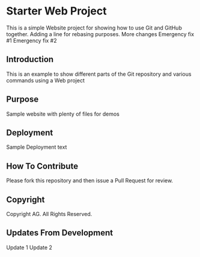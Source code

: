 # Starter Web Project

This is a simple Website project for showing how to use Git and GitHub together.
Adding a line for rebasing purposes.
More changes
Emergency fix #1
Emergency fix #2

## Introduction

This is an example to show different parts of the Git repository and various commands using a Web project

## Purpose

Sample website with plenty of files for demos

## Deployment

Sample Deployment text

## How To Contribute

Please fork this repository and then issue a Pull Request for review.

## Copyright

Copyright AG. All Rights Reserved.

## Updates From Development

Update 1
Update 2
